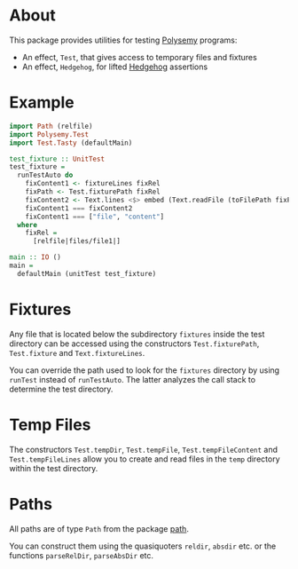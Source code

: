 # About

This package provides utilities for testing [Polysemy] programs:

* An effect, `Test`, that gives access to temporary files and fixtures
* An effect, `Hedgehog`, for lifted [Hedgehog] assertions

# Example

```haskell
import Path (relfile)
import Polysemy.Test
import Test.Tasty (defaultMain)

test_fixture :: UnitTest
test_fixture =
  runTestAuto do
    fixContent1 <- fixtureLines fixRel
    fixPath <- Test.fixturePath fixRel
    fixContent2 <- Text.lines <$> embed (Text.readFile (toFilePath fixPath))
    fixContent1 === fixContent2
    fixContent1 === ["file", "content"]
  where
    fixRel =
      [relfile|files/file1|]

main :: IO ()
main =
  defaultMain (unitTest test_fixture)
```

# Fixtures

Any file that is located below the subdirectory `fixtures` inside the test
directory can be accessed using the constructors `Test.fixturePath`,
`Test.fixture` and `Text.fixtureLines`.

You can override the path used to look for the `fixtures` directory by using
`runTest` instead of `runTestAuto`.
The latter analyzes the call stack to determine the test directory.

# Temp Files

The constructors `Test.tempDir`, `Test.tempFile`, `Test.tempFileContent` and
`Test.tempFileLines` allow you to create and read files in the `temp` directory
within the test directory.

# Paths

All paths are of type `Path` from the package [path].

You can construct them using the quasiquoters `reldir`, `absdir` etc. or the
functions `parseRelDir`, `parseAbsDir` etc.

[Polysemy]: https://hackage.haskell.org/package/polysemy
[Hedgehog]: https://hackage.haskell.org/package/hedgehog
[path]: https://hackage.haskell.org/package/path
